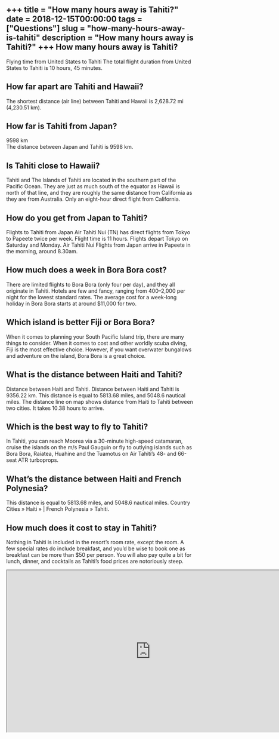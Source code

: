 +++
title = "How many hours away is Tahiti?"
date = 2018-12-15T00:00:00
tags = ["Questions"]
slug = "how-many-hours-away-is-tahiti"
description = "How many hours away is Tahiti?"
+++
How many hours away is Tahiti?
------------------------------

Flying time from United States to Tahiti The total flight duration from United States to Tahiti is 10 hours, 45 minutes.

How far apart are Tahiti and Hawaii?
------------------------------------

The shortest distance (air line) between Tahiti and Hawaii is 2,628.72 mi (4,230.51 km).

How far is Tahiti from Japan?
-----------------------------

9598 km  
The distance between Japan and Tahiti is 9598 km.

Is Tahiti close to Hawaii?
--------------------------

Tahiti and The Islands of Tahiti are located in the southern part of the Pacific Ocean. They are just as much south of the equator as Hawaii is north of that line, and they are roughly the same distance from California as they are from Australia. Only an eight-hour direct flight from California.

How do you get from Japan to Tahiti?
------------------------------------

Flights to Tahiti from Japan Air Tahiti Nui (TN) has direct flights from Tokyo to Papeete twice per week. Flight time is 11 hours. Flights depart Tokyo on Saturday and Monday. Air Tahiti Nui Flights from Japan arrive in Papeete in the morning, around 8.30am.

How much does a week in Bora Bora cost?
---------------------------------------

There are limited flights to Bora Bora (only four per day), and they all originate in Tahiti. Hotels are few and fancy, ranging from $400–$2,000 per night for the lowest standard rates. The average cost for a week-long holiday in Bora Bora starts at around $11,000 for two.

Which island is better Fiji or Bora Bora?
-----------------------------------------

When it comes to planning your South Pacific Island trip, there are many things to consider. When it comes to cost and other worldly scuba diving, Fiji is the most effective choice. However, if you want overwater bungalows and adventure on the island, Bora Bora is a great choice.

What is the distance between Haiti and Tahiti?
----------------------------------------------

Distance between Haiti and Tahiti. Distance between Haiti and Tahiti is 9356.22 km. This distance is equal to 5813.68 miles, and 5048.6 nautical miles. The distance line on map shows distance from Haiti to Tahiti between two cities. It takes 10.38 hours to arrive.

Which is the best way to fly to Tahiti?
---------------------------------------

In Tahiti, you can reach Moorea via a 30-minute high-speed catamaran, cruise the islands on the m/s Paul Gauguin or fly to outlying islands such as Bora Bora, Raiatea, Huahine and the Tuamotus on Air Tahiti’s 48- and 66-seat ATR turboprops.

What’s the distance between Haiti and French Polynesia?
-------------------------------------------------------

This distance is equal to 5813.68 miles, and 5048.6 nautical miles. Country Cities » Haiti » | French Polynesia » Tahiti.

How much does it cost to stay in Tahiti?
----------------------------------------

Nothing in Tahiti is included in the resort’s room rate, except the room. A few special rates do include breakfast, and you’d be wise to book one as breakfast can be more than $50 per person. You will also pay quite a bit for lunch, dinner, and cocktails as Tahiti’s food prices are notoriously steep.

<iframe allow="accelerometer; autoplay; clipboard-write; encrypted-media; gyroscope; picture-in-picture" allowfullscreen="" class="__youtube_prefs__  epyt-is-override  no-lazyload" data-no-lazy="1" data-origheight="433" data-origwidth="770" data-skipgform_ajax_framebjll="" height="433" id="_ytid_64418" loading="lazy" src="https://www.youtube.com/embed/fQqC5sYXRbQ?enablejsapi=1&autoplay=0&cc_load_policy=0&cc_lang_pref=&iv_load_policy=1&loop=0&modestbranding=0&rel=1&fs=1&playsinline=0&autohide=2&theme=dark&color=red&controls=1&" title="YouTube player" width="770"></iframe>